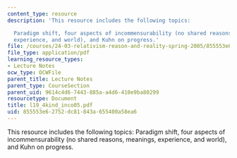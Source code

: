 ```yaml
---
content_type: resource
description: 'This resource includes the following topics:

  Paradigm shift, four aspects of incommensurability (no shared reasons, meanings,
  experience, and world), and Kuhn on progress.'
file: /courses/24-03-relativism-reason-and-reality-spring-2005/855553e62752dc81843a655400a58ea6_l19_4kind_inco05.pdf
file_type: application/pdf
learning_resource_types:
- Lecture Notes
ocw_type: OCWFile
parent_title: Lecture Notes
parent_type: CourseSection
parent_uid: 9614c4d6-7443-885a-a4d6-410e9ba80299
resourcetype: Document
title: l19_4kind_inco05.pdf
uid: 855553e6-2752-dc81-843a-655400a58ea6
---
```

This resource includes the following topics:
Paradigm shift, four aspects of incommensurability (no shared reasons, meanings, experience, and world), and Kuhn on progress.

